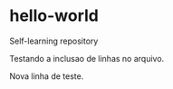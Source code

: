 # hello-world
Self-learning repository

Testando a inclusao de linhas no arquivo. 

Nova linha de teste.
